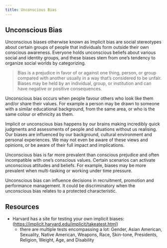 ```yaml
---
title: Unconscious Bias
---
```

## Unconscious Bias

<p>Unconscious biases otherwise known as Implicit bias are social stereotypes about certain groups of people that individuals form outside their own conscious awareness. Everyone holds unconscious beliefs about various social and identity groups, and these biases stem from one’s tendency to organize social worlds by categorizing.</p>

<blockquote> Bias is a prejudice in favor of or against one thing, person, or group compared with another usually in a way that’s considered to be unfair. Biases may be held by an individual, group, or institution and can have negative or positive consequences. 
</blockquote>

<p>Unconscious bias occurs when people favour others who look like them and/or share their values. For example a person may be drawn to someone with a similar educational background, from the same area, or who is the same colour or ethnicity as them.</p>

<p>Implicit or unconscious bias happens by our brains making incredibly quick judgments and assessments of people and situations without us realising. Our biases are influenced by our background, cultural environment and personal experiences. We may not even be aware of these views and opinions, or be aware of their full impact and implications.</p>

<p>Unconscious bias is far more prevalent than conscious prejudice and often incompatible with one’s conscious values. Certain scenarios can activate unconscious attitudes and beliefs. For example, biases may be more prevalent when multi-tasking or working under time pressure.</p> 
<p>Unconscious bias can influence decisions in recruitment, promotion and performance management. It could be discriminatory when the unconscious bias relates to a protected characteristic.</p>


## Resources
- Harvard has a site for testing your own implicit biases: (https://implicit.harvard.edu/implicit/takeatest.html)
  - there are multiple tests encompassing a lot: Gender, Asian American, Sexuality, Native American, Weapons, Race, Skin-tone, Presidents, Religion, Weight, Age, and Disability
